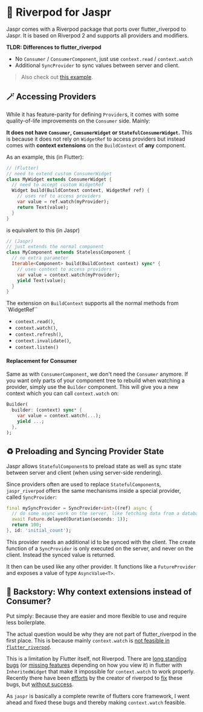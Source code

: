 # 🌊 Riverpod for Jaspr

Jaspr comes with a Riverpod package that ports over flutter_riverpod to Jaspr. It is based
on Riverpod 2 and supports all providers and modifiers.

**TLDR: Differences to flutter_riverpod**

- No `Consumer` / `ConsumerComponent`, just use `context.read` / `context.watch`
- Additional `SyncProvider` to sync values between server and client.

> Also check out [this example](https://github.com/schultek/jaspr/tree/develop/examples/riverpod_app).

## 🪄 Accessing Providers

While it has feature-parity for defining `Provider`s, it comes with some quality-of-life improvements
on the `Consumer` side. Mainly:

**It does not have `Comsumer`, `ComsumerWidget` or `StatefulConsumerWidget`.** This is because it
does not rely on `WidgetRef` to access providers but instead comes with **context extensions** on the
`BuildContext` of **any** component.

As an example, this (in Flutter):

```dart
// (Flutter)
// need to extend custom ConsumerWidget
class MyWidget extends ConsumerWidget {
  // need to accept custom WidgetRef
  Widget build(BuildContext context, WidgetRef ref) {
    // uses ref to access providers
    var value = ref.watch(myProvider);
    return Text(value);
  }
}
```

is equivalent to this (in Jaspr)

```dart 
// (Jaspr)
// just extends the normal component
class MyComponent extends StatelessComponent {
  // no extra parameter
  Iterable<Component> build(BuildContext context) sync* {
    // uses context to access providers
    var value = context.watch(myProvider);
    yield Text(value);
  }
}
```

The extension on `BuildContext` supports all the normal methods from `WidgetRef``

- `context.read()`,
- `context.watch()`,
- `context.refresh()`,
- `context.invalidate()`,
- `context.listen()`

#### Replacement for Consumer

Same as with `ConsumerComponent`, we don't need the `Consumer` anymore. If you want only parts of your
component tree to rebuild when watching a provider, simply use the `Builder` component. This will
give you a new context which you can call `context.watch` on:

```dart
Builder(
  builder: (context) sync* {
    var value = context.watch(...);
    yield ...;
  },
);
```

## ♻️ Preloading and Syncing Provider State

Jaspr allows `StatefulComponent`s to preload state as well as sync state between server and client
(when using server-side rendering).

Since providers often are used to replace `StatefulComponent`s, `jaspr_riverpod` offers the same
mechanisms inside a special provider, called `SyncProvider`:

```dart
final mySyncProvider = SyncProvider<int>((ref) async {
  // do some async work on the server, like fetching data from a database
  await Future.delayed(Duration(seconds: 1));
  return 100;
}, id: 'initial_count');
```

This provider needs an additional id to be synced with the client.
The create function of a `SyncProvider` is only executed on the server, and
never on the client. Instead the synced value is returned.

It then can be used like any other provider. It functions like a `FutureProvider` and exposes a
value of type `AsyncValue<T>`.

## 📜 Backstory: Why context extensions instead of Consumer?

Put simply: Because they are easier and more flexible to use and require less boilerplate.

The actual question would be why they are not part of flutter_riverpod in the first place.
This is because mainly `context.watch` is [not feasible in `flutter_riverpod`](https://github.com/rrousselGit/riverpod/issues/134).

This is a limitation by Flutter itself, not Riverpod. There are [long standing bugs](https://github.com/flutter/flutter/issues/62861)
(or [missing features](https://github.com/flutter/flutter/issues/12992) depending on how you view it)
in flutter with `InheritedWidget` that make it impossible for `context.watch` to work properly.
Recently there have been [efforts](https://github.com/flutter/flutter/issues/106549) by the creator
of riverpod to [fix](https://github.com/flutter/flutter/issues/106546) these bugs,
but [without success](https://github.com/flutter/flutter/pull/107112).

As `jaspr` is basically a complete rewrite of flutters core framework, I went ahead and fixed
these bugs and thereby making `context.watch` feasible.